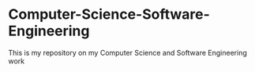 # Computer-Science-Software-Engineering
This is my repository on my Computer Science and Software Engineering work
